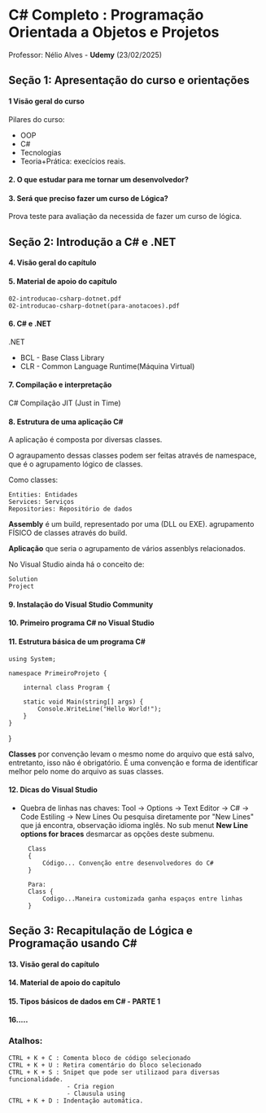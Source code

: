 # C# Completo : Programação Orientada a Objetos e Projetos
Professor: Nélio Alves - **Udemy** (23/02/2025)

## Seção 1: Apresentação do curso e orientações

#### 1 Visão geral do curso

Pilares do curso:

- OOP 
- C#
- Tecnologias
- Teoria+Prática: execícios reais.

#### 2. O que estudar para me tornar um desenvolvedor?

#### 3. Será que preciso fazer um curso de Lógica?

Prova teste para avaliação da necessida de fazer um curso de lógica.

## Seção 2: Introdução a C# e .NET

#### 4. Visão geral do capítulo

#### 5. Material de apoio do capítulo

	02-introducao-csharp-dotnet.pdf
	02-introducao-csharp-dotnet(para-anotacoes).pdf

#### 6. C# e .NET

.NET 
- BCL - Base Class Library
- CLR - Common Language Runtime(Máquina Virtual)

#### 7. Compilação e interpretação

C# Compilação JIT (Just in Time)

#### 8. Estrutura de uma aplicação C#

A aplicação é composta por diversas classes.

O agraupamento dessas classes podem ser feitas através de namespace, que é o agrupamento lógico de classes.

Como classes:

    Entities: Entidades 
    Services: Serviços
    Repositories: Repositório de dados

**Assembly** é um build, representado por  uma (DLL ou EXE). agrupamento FÍSICO de classes através do build.

**Aplicação** que seria o agrupamento de vários assenblys relacionados.

No Visual Studio ainda há o conceito de:

    Solution
    Project

#### 9. Instalação do Visual Studio Community

#### 10. Primeiro programa C# no Visual Studio

#### 11. Estrutura básica de um programa C#

    using System;

    namespace PrimeiroProjeto {

        internal class Program {

        static void Main(string[] args) {
            Console.WriteLine("Hello World!");
        }
    }
}

**Classes** por convenção levam o mesmo nome do arquivo que está salvo, entretanto, isso não é obrigatório. É uma convenção e forma de identificar melhor pelo nome do arquivo as suas classes.

#### 12. Dicas do Visual Studio

- Quebra de linhas nas chaves: Tool -> Options -> Text Editor -> C# -> Code Estiling -> New Lines
Ou pesquisa diretamente por "New Lines" que já encontra, observação idioma inglês.
No sub menut **New Line options for braces** desmarcar as opções deste submenu.
    
        Class 
        {
            Código... Convenção entre desenvolvedores do C#
        }

        Para:
        Class {
            Codigo...Maneira customizada ganha espaços entre linhas
        }


## Seção 3: Recapitulação de Lógica e Programação usando C#

#### 13. Visão geral do capítulo

#### 14. Material de apoio do capítulo

#### 15. Tipos básicos de dados em C# - PARTE 1


#### 16.....










### Atalhos:

    CTRL + K + C : Comenta bloco de código selecionado
    CTRL + K + U : Retira comentário do bloco selecionado
    CTRL + K + S : Snipet que pode ser utilizaod para diversas funcionalidade.
                    - Cria region
                    - Clausula using
    CTRL + K + D : Indentação automática.


